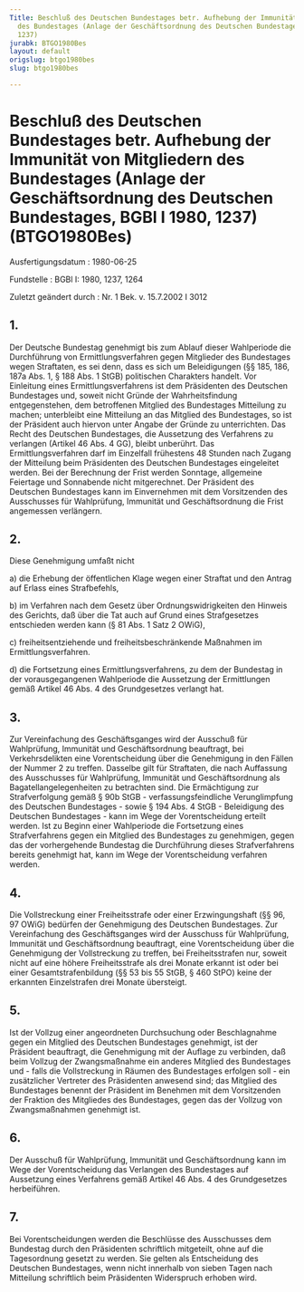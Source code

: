```yaml
---
Title: Beschluß des Deutschen Bundestages betr. Aufhebung der Immunität von Mitgliedern
  des Bundestages (Anlage der Geschäftsordnung des Deutschen Bundestages, BGBl I 1980,
  1237)
jurabk: BTGO1980Bes
layout: default
origslug: btgo1980bes
slug: btgo1980bes

---
```


# Beschluß des Deutschen Bundestages betr. Aufhebung der Immunität von Mitgliedern des Bundestages (Anlage der Geschäftsordnung des Deutschen Bundestages, BGBl I 1980, 1237) (BTGO1980Bes)

Ausfertigungsdatum
:   1980-06-25

Fundstelle
:   BGBl I: 1980, 1237, 1264

Zuletzt geändert durch
:   Nr. 1 Bek. v. 15.7.2002 I 3012


## 1.

Der Deutsche Bundestag genehmigt bis zum Ablauf dieser Wahlperiode die
Durchführung von Ermittlungsverfahren gegen Mitglieder des Bundestages
wegen Straftaten, es sei denn, dass es sich um Beleidigungen (§§ 185,
186, 187a Abs. 1, § 188 Abs. 1 StGB) politischen Charakters handelt.
Vor Einleitung eines Ermittlungsverfahrens ist dem Präsidenten des
Deutschen Bundestages und, soweit nicht Gründe der Wahrheitsfindung
entgegenstehen, dem betroffenen Mitglied des Bundestages Mitteilung zu
machen; unterbleibt eine Mitteilung an das Mitglied des Bundestages,
so ist der Präsident auch hiervon unter Angabe der Gründe zu
unterrichten. Das Recht des Deutschen Bundestages, die Aussetzung des
Verfahrens zu verlangen (Artikel 46 Abs. 4 GG), bleibt unberührt.
Das Ermittlungsverfahren darf im Einzelfall frühestens 48 Stunden nach
Zugang der Mitteilung beim Präsidenten des Deutschen Bundestages
eingeleitet werden. Bei der Berechnung der Frist werden Sonntage,
allgemeine Feiertage und Sonnabende nicht mitgerechnet. Der Präsident
des Deutschen Bundestages kann im Einvernehmen mit dem Vorsitzenden
des Ausschusses für Wahlprüfung, Immunität und Geschäftsordnung die
Frist angemessen verlängern.


## 2.

Diese Genehmigung umfaßt nicht

a)  die Erhebung der öffentlichen Klage wegen einer Straftat und den
    Antrag auf Erlass eines Strafbefehls,


b)  im Verfahren nach dem Gesetz über Ordnungswidrigkeiten den Hinweis des
    Gerichts, daß über die Tat auch auf Grund eines Strafgesetzes
    entschieden werden kann (§ 81 Abs. 1 Satz 2 OWiG),


c)  freiheitsentziehende und freiheitsbeschränkende Maßnahmen im
    Ermittlungsverfahren.


d)  die Fortsetzung eines Ermittlungsverfahrens, zu dem der Bundestag in
    der vorausgegangenen Wahlperiode die Aussetzung der Ermittlungen gemäß
    Artikel 46 Abs. 4 des Grundgesetzes verlangt hat.





## 3.

Zur Vereinfachung des Geschäftsganges wird der Ausschuß für
Wahlprüfung, Immunität und Geschäftsordnung beauftragt, bei
Verkehrsdelikten eine Vorentscheidung über die Genehmigung in den
Fällen der Nummer 2 zu treffen.
Dasselbe gilt für Straftaten, die nach Auffassung des Ausschusses für
Wahlprüfung, Immunität und Geschäftsordnung als
Bagatellangelegenheiten zu betrachten sind.
Die Ermächtigung zur Strafverfolgung gemäß § 90b StGB -
verfassungsfeindliche Verunglimpfung des Deutschen Bundestages - sowie
§ 194 Abs. 4 StGB - Beleidigung des Deutschen Bundestages - kann im
Wege der Vorentscheidung erteilt werden.
Ist zu Beginn einer Wahlperiode die Fortsetzung eines Strafverfahrens
gegen ein Mitglied des Bundestages zu genehmigen, gegen das der
vorhergehende Bundestag die Durchführung dieses Strafverfahrens
bereits genehmigt hat, kann im Wege der Vorentscheidung verfahren
werden.


## 4.

Die Vollstreckung einer Freiheitsstrafe oder einer Erzwingungshaft (§§
96, 97 OWiG) bedürfen der Genehmigung des Deutschen Bundestages. Zur
Vereinfachung des Geschäftsganges wird der Ausschuss für Wahlprüfung,
Immunität und Geschäftsordnung beauftragt, eine Vorentscheidung über
die Genehmigung der Vollstreckung zu treffen, bei Freiheitsstrafen
nur, soweit nicht auf eine höhere Freiheitsstrafe als drei Monate
erkannt ist oder bei einer Gesamtstrafenbildung (§§ 53 bis 55 StGB, §
460 StPO) keine der erkannten Einzelstrafen drei Monate übersteigt.


## 5.

Ist der Vollzug einer angeordneten Durchsuchung oder Beschlagnahme
gegen ein Mitglied des Deutschen Bundestages genehmigt, ist der
Präsident beauftragt, die Genehmigung mit der Auflage zu verbinden,
daß beim Vollzug der Zwangsmaßnahme ein anderes Mitglied des
Bundestages und - falls die Vollstreckung in Räumen des Bundestages
erfolgen soll - ein zusätzlicher Vertreter des Präsidenten anwesend
sind; das Mitglied des Bundestages benennt der Präsident im Benehmen
mit dem Vorsitzenden der Fraktion des Mitgliedes des Bundestages,
gegen das der Vollzug von Zwangsmaßnahmen genehmigt ist.


## 6.

Der Ausschuß für Wahlprüfung, Immunität und Geschäftsordnung kann im
Wege der Vorentscheidung das Verlangen des Bundestages auf Aussetzung
eines Verfahrens gemäß Artikel 46 Abs. 4 des Grundgesetzes
herbeiführen.


## 7.

Bei Vorentscheidungen werden die Beschlüsse des Ausschusses dem
Bundestag durch den Präsidenten schriftlich mitgeteilt, ohne auf die
Tagesordnung gesetzt zu werden. Sie gelten als Entscheidung des
Deutschen Bundestages, wenn nicht innerhalb von sieben Tagen nach
Mitteilung schriftlich beim Präsidenten Widerspruch erhoben wird.

